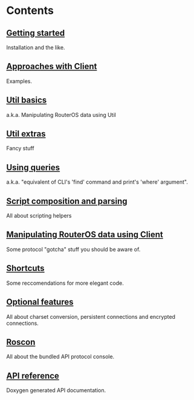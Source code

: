 # Contents
## [Getting started](wiki/Getting-started)
Installation and the like.
## [Approaches with Client](wiki/Approaches-with-Client)
Examples.
## [Util basics](wiki/Util-basics)
a.k.a. Manipulating RouterOS data using Util
## [Util extras](wiki/Util-extras)
Fancy stuff
## [Using queries](wiki/Using-queries)
a.k.a. "equivalent of CLI's 'find' command and print's 'where' argument".
## [Script composition and parsing](wiki/Script-composition-and-parsing)
All about scripting helpers
## [Manipulating RouterOS data using Client](wiki/Manipulating-RouterOS-data-using-Client)
Some protocol "gotcha" stuff you should be aware of.
## [Shortcuts](wiki/Shortcuts)
Some reccomendations for more elegant code.
## [Optional features](wiki/Optional-features)
All about charset conversion, persistent connections and encrypted connections.
## [Roscon](wiki/Roscon)
All about the bundled API protocol console.
## [API reference](https://pear2.github.io/Net_RouterOS/Documentation/1.0.0b6/)
Doxygen generated API documentation.